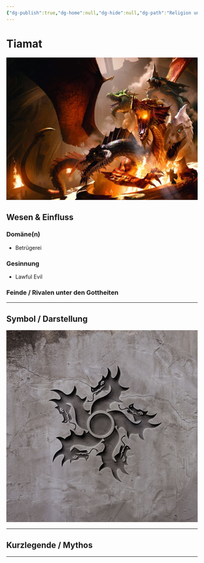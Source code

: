 ```yaml
---
{"dg-publish":true,"dg-home":null,"dg-hide":null,"dg-path":"Religion und Götter/Götter/Tiamat.md","name":"Tiamat","alignment":"LE","domäne":["trickery"],"symbol":"Dragon head with five claw marks","tags":["magic","religion","god","demon"],"permalink":"/religion-und-goetter/goetter/tiamat/","dgPassFrontmatter":true}
---
```



# **Tiamat**

![Tiamat.webp](/img/user/_Bilder/Gods/Tiamat/Tiamat.webp)

## **Wesen & Einfluss**

### Domäne(n)

- Betrügerei

### Gesinnung

- Lawful Evil

### Feinde / Rivalen unter den Gottheiten


---

## **Symbol / Darstellung**

![tiamat-01.jpg](/img/user/_Bilder/Gods/Tiamat/tiamat-01.jpg)

---

## **Kurzlegende / Mythos**




---
